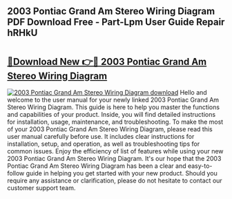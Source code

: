 ## 2003 Pontiac Grand Am Stereo Wiring Diagram PDF Download Free - Part-Lpm User Guide Repair hRHkU

# <h2><a href="http://dfjteqp.blite.top/?on=2003+Pontiac+Grand+Am+Stereo+Wiring+Diagram">🔗Download New 👉🔴 2003 Pontiac Grand Am Stereo Wiring Diagram</a></h2>

[![2003 Pontiac Grand Am Stereo Wiring Diagram download](https://i.imgur.com/lujVjoI.png)](http://dfjteqp.blite.top/?on=2003+Pontiac+Grand+Am+Stereo+Wiring+Diagram)
Hello and welcome to the user manual for your newly linked 2003 Pontiac Grand Am Stereo Wiring Diagram. This guide is here to help you master the functions and capabilities of your product. Inside, you will find detailed instructions for installation, usage, maintenance, and troubleshooting. To make the most of your 2003 Pontiac Grand Am Stereo Wiring Diagram, please read this user manual carefully before use. It includes clear instructions for installation, setup, and operation, as well as troubleshooting tips for common issues. Enjoy the efficiency of list of features while using your new 2003 Pontiac Grand Am Stereo Wiring Diagram. It's our hope that the 2003 Pontiac Grand Am Stereo Wiring Diagram has been a clear and easy-to-follow guide in helping you get started with your new product. Should you require any assistance or clarification, please do not hesitate to contact our customer support team.
